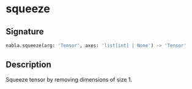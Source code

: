 # squeeze

## Signature

```python
nabla.squeeze(arg: 'Tensor', axes: 'list[int] | None') -> 'Tensor'
```

## Description

Squeeze tensor by removing dimensions of size 1.

